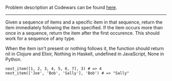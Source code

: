 Problem description at Codewars can be found
[here](https://www.codewars.com/kata/542ebbdb494db239f8000046/train/python).

-------------

Given a sequence of items and a specific item in that sequence, return the item immediately
following the item specified. If the item occurs more than once in a sequence, return the item after
the first occurence. This should work for a sequence of any type.
<br>

When the item isn't present or nothing follows it, the function should return nil in Clojure and
Elixir, Nothing in Haskell, undefined in JavaScript, None in Python.
<br>

```
next_item([1, 2, 3, 4, 5, 6, 7], 3) # => 4
next_item(['Joe', 'Bob', 'Sally'], 'Bob') # => "Sally"
```

